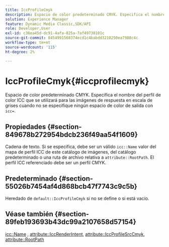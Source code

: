 ```yaml
---
title: IccProfileCmyk
description: Espacio de color predeterminado CMYK. Especifica el nombre del perfil de color ICC que se utilizará para las imágenes de respuesta en escala de grises cuando no se especifique ningún espacio de color de salida con icc=.
solution: Experience Manager
feature: Dynamic Media Classic,SDK/API
role: Developer,User
exl-id: c36ea45d-dc91-4afa-825a-7af49738101c
source-git-commit: 8454991568374ecd1c4babdd3210250ea7988c4c
workflow-type: tm+mt
source-wordcount: '115'
ht-degree: 2%

---
```


# IccProfileCmyk{#iccprofilecmyk}

Espacio de color predeterminado CMYK. Especifica el nombre del perfil de color ICC que se utilizará para las imágenes de respuesta en escala de grises cuando no se especifique ningún espacio de color de salida con `icc=`.

## Propiedades {#section-849678b272954bdcb236f49aa54f1609}

Cadena de texto. Si se especifica, debe ser un válido `icc::Name` valor del mapa de perfil ICC de este catálogo de imágenes, del catálogo predeterminado o una ruta de archivo relativa a `attribute::RootPath`. El perfil ICC referenciado debe ser un perfil CMYK.

## Predeterminado {#section-55026b7454af4d868bcb47f7743c9c5b}

Heredado de `default::IccProfileCmyk` si no se define o si está vacío.

## Véase también {#section-89feb193693b43dc99a2107658d57154}

[icc::Name](../../../../../ir-api/material-cat/image-rendering-api-ref/c-ir-material-catalog/c-ir-icc-profile-map-reference/r-ir-name-icc.md#reference-7a293ede360e433782575f8f6a562ac2) , [attribute::IccRenderIntent](../../../../../ir-api/material-cat/image-rendering-api-ref/c-ir-material-catalog/c-ir-attributes-reference/r-ir-iccrenderintent.md#reference-3b80b7a4c25545a593c5076f318b5c40), [attribute::IccProfileSrcCmyk](../../../../../ir-api/material-cat/image-rendering-api-ref/c-ir-material-catalog/c-ir-attributes-reference/r-ir-iccprofilesrccmyk.md#reference-0256cae955404ebc92d5d0d1fa095ea2), [attribute::RootPath](../../../../../ir-api/material-cat/image-rendering-api-ref/c-ir-material-catalog/c-ir-attributes-reference/r-ir-rootpath.md#reference-a4d7c96b62e14fcbad1740c702f160f3)
